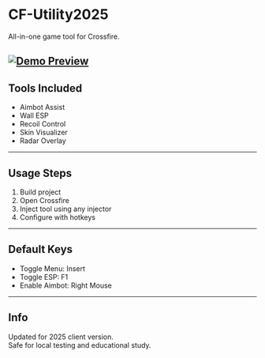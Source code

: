 ﻿# CF-Utility2025

All-in-one game tool for Crossfire.

[![Demo Preview](https://img.shields.io/badge/Demo%20Preview-Crossfire-blue?logo=code)](https://www.youtube.com/watch?v=YHjBIH_dK_g)
---

## Tools Included

- Aimbot Assist
- Wall ESP
- Recoil Control
- Skin Visualizer
- Radar Overlay

---

## Usage Steps

1. Build project
2. Open Crossfire
3. Inject tool using any injector
4. Configure with hotkeys

---

## Default Keys

- Toggle Menu: Insert
- Toggle ESP: F1
- Enable Aimbot: Right Mouse

---

## Info

Updated for 2025 client version.  
Safe for local testing and educational study.